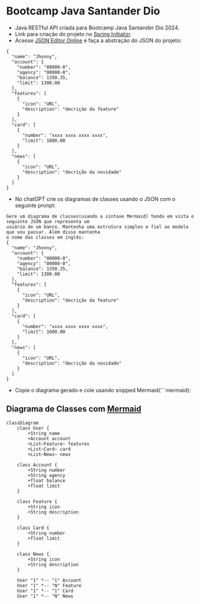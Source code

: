 # Bootcamp Java Santander Dio

- Java RESTful API criada para Bootcamp Java Santander Dio 2024.
- Link para criação do projeto no [Spring Initializr](https://start.spring.io/#!type=gradle-project&language=java&platformVersion=3.3.1&packaging=jar&jvmVersion=17&groupId=br.com.jhonny_azevedo&artifactId=santander-bootcamp-java-dio&name=santander-bootcamp-java-dio&description=Java%20RESTfull%20API%20criada%20para%20Bootcamp%20Java%20Santander%20Dio%202024&packageName=br.com.jhonny_azevedo.bootcamp_java_dio&dependencies=web,data-jpa,postgresql,h2).
- Acesse [JSON Editor Online](https://jsoneditoronline.org/) e faça a abstração do JSON do projeto:

```
{
  "name": "Jhonny",
  "account": {
    "number": "00000-0",
    "agency": "00000-0",
    "balance": 1350.35,
    "limit": 1300.00
  },
  "features": [
    {
      "icon": "URL",
      "description": "decrição da feature"
    }
  ],
  "card": [
    {
      "number": "xxxx xxxx xxxx xxxx",
      "limit": 1000.00
    }
  ],
  "news": [
    {
      "icon": "URL",
      "description": "decrição da novidade"
    }
  ]
}
```

- No chatGPT crie os diagramas de classes usando o JSON com o seguinte pronpt:

```
Gere um diagrama de classes(usando a sintaxe Mermaid) tendo em vista o seguinte JSON que representa um 
usuário de um banco. Mantenha uma extrutura simples e fiel ao modelo que vou passar. Além disso mantenha
o nome das classes em inglês:
{
  "name": "Jhonny",
  "account": {
    "number": "00000-0",
    "agency": "00000-0",
    "balance": 1350.35,
    "limit": 1300.00
  },
  "features": [
    {
      "icon": "URL",
      "description": "decrição da feature"
    }
  ],
  "card": [
    {
      "number": "xxxx xxxx xxxx xxxx",
      "limit": 1000.00
    }
  ],
  "news": [
    {
      "icon": "URL",
      "description": "decrição da novidade"
    }
  ]
}
```

- Copie o diagrama gerado e cole usando snipped Mermaid(```mermaid):

## Diagrama de Classes com [Mermaid](https://mermaid.js.org/syntax/classDiagram.html)

```mermaid
classDiagram
    class User {
        +String name
        +Account account
        +List~Feature~ features
        +List~Card~ card
        +List~News~ news

    class Account {
        +String number
        +String agency
        +float balance
        +float limit
    }

    class Feature {
        +String icon
        +String description
    }

    class Card {
        +String number
        +float limit
    }

    class News {
        +String icon
        +String description
    }

    User "1" *-- "1" Account
    User "1" *-- "N" Feature
    User "1" *-- "1" Card
    User "1" *-- "N" News
